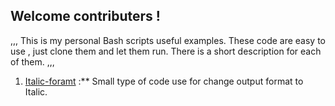 ## Welcome contributers !
,,,
This is my personal Bash scripts useful examples.
These code are easy to use , just clone them and let them run.
There is a short description for each of them.
,,,
1. [Italic-foramt](Italic-foramt) :** Small type of code use for change output format to Italic.
